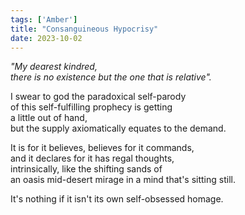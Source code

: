 ```yaml
---
tags: ['Amber']
title: "Consanguineous Hypocrisy"
date: 2023-10-02
---
```


*"My dearest kindred,*  
*there is no existence but the one that is relative".*

I swear to god the paradoxical self-parody  
of this self-fulfilling prophecy is getting  
a little out of hand,  
but the supply axiomatically equates to the demand.

It is for it believes, believes for it commands,  
and it declares for it has regal thoughts,  
intrinsically, like the shifting sands of  
an oasis mid-desert mirage in a mind that's sitting still.

It's nothing if it isn't its own self-obsessed homage.

